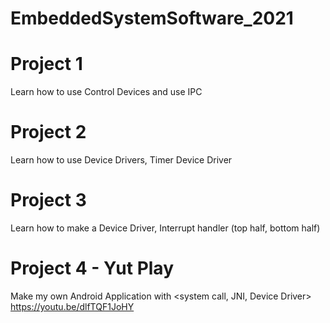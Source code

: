 # EmbeddedSystemSoftware_2021


# Project 1
Learn how to use Control Devices and use IPC

# Project 2
Learn how to use Device Drivers, Timer Device Driver

# Project 3
Learn how to make a Device Driver, Interrupt handler (top half, bottom half)

# Project 4 - Yut Play
Make my own Android Application with <system call, JNI, Device Driver>  
https://youtu.be/dlfTQF1JoHY
